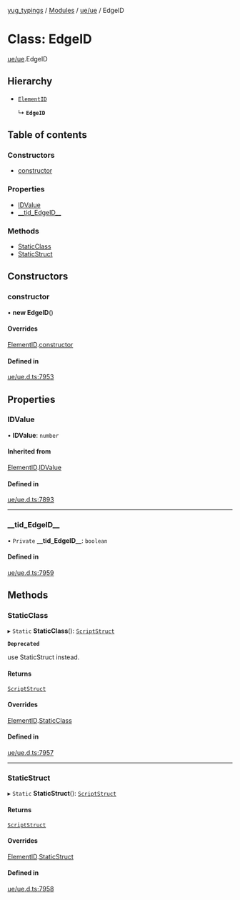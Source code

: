 [yug_typings](../README.md) / [Modules](../modules.md) / [ue/ue](../modules/ue_ue.md) / EdgeID

# Class: EdgeID

[ue/ue](../modules/ue_ue.md).EdgeID

## Hierarchy

- [`ElementID`](ue_ue.ElementID.md)

  ↳ **`EdgeID`**

## Table of contents

### Constructors

- [constructor](ue_ue.EdgeID.md#constructor)

### Properties

- [IDValue](ue_ue.EdgeID.md#idvalue)
- [\_\_tid\_EdgeID\_\_](ue_ue.EdgeID.md#__tid_edgeid__)

### Methods

- [StaticClass](ue_ue.EdgeID.md#staticclass)
- [StaticStruct](ue_ue.EdgeID.md#staticstruct)

## Constructors

### constructor

• **new EdgeID**()

#### Overrides

[ElementID](ue_ue.ElementID.md).[constructor](ue_ue.ElementID.md#constructor)

#### Defined in

[ue/ue.d.ts:7953](https://github.com/YugMetaverse/yug_typings/blob/b7d9b19/ue/ue.d.ts#L7953)

## Properties

### IDValue

• **IDValue**: `number`

#### Inherited from

[ElementID](ue_ue.ElementID.md).[IDValue](ue_ue.ElementID.md#idvalue)

#### Defined in

[ue/ue.d.ts:7893](https://github.com/YugMetaverse/yug_typings/blob/b7d9b19/ue/ue.d.ts#L7893)

___

### \_\_tid\_EdgeID\_\_

• `Private` **\_\_tid\_EdgeID\_\_**: `boolean`

#### Defined in

[ue/ue.d.ts:7959](https://github.com/YugMetaverse/yug_typings/blob/b7d9b19/ue/ue.d.ts#L7959)

## Methods

### StaticClass

▸ `Static` **StaticClass**(): [`ScriptStruct`](ue_ue.ScriptStruct.md)

**`Deprecated`**

use StaticStruct instead.

#### Returns

[`ScriptStruct`](ue_ue.ScriptStruct.md)

#### Overrides

[ElementID](ue_ue.ElementID.md).[StaticClass](ue_ue.ElementID.md#staticclass)

#### Defined in

[ue/ue.d.ts:7957](https://github.com/YugMetaverse/yug_typings/blob/b7d9b19/ue/ue.d.ts#L7957)

___

### StaticStruct

▸ `Static` **StaticStruct**(): [`ScriptStruct`](ue_ue.ScriptStruct.md)

#### Returns

[`ScriptStruct`](ue_ue.ScriptStruct.md)

#### Overrides

[ElementID](ue_ue.ElementID.md).[StaticStruct](ue_ue.ElementID.md#staticstruct)

#### Defined in

[ue/ue.d.ts:7958](https://github.com/YugMetaverse/yug_typings/blob/b7d9b19/ue/ue.d.ts#L7958)
